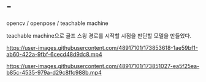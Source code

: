 # -
opencv / openpose / teachable machine

teachable machine으로 골프 스윙 경로를 시작할 시점을 판단할 모델을 만들었다.

https://user-images.githubusercontent.com/48917101/173853618-1ae59bf1-ab60-422a-9fbf-6cecd48d9dc8.mp4


https://user-images.githubusercontent.com/48917101/173851027-ea5f25ea-b85c-4535-979a-d29c8ffc988b.mp4

